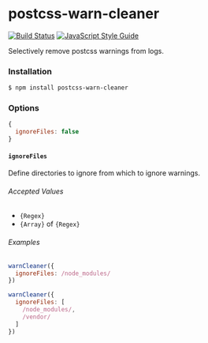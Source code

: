 # postcss-warn-cleaner
[![Build Status](https://travis-ci.org/dcalhoun/postcss-warn-cleaner.svg?branch=master)](https://travis-ci.org/dcalhoun/postcss-warn-cleaner)
[![JavaScript Style Guide](https://cdn.rawgit.com/feross/standard/master/badge.svg)](https://github.com/feross/standard)

Selectively remove postcss warnings from logs.

### Installation
```bash
$ npm install postcss-warn-cleaner
```

### Options
```javascript
{
  ignoreFiles: false
}
```

#### `ignoreFiles`
Define directories to ignore from which to ignore warnings.

###### Accepted Values
- `{Regex}`
- `{Array}` of `{Regex}`

###### Examples
```javascript
warnCleaner({
  ignoreFiles: /node_modules/
})

warnCleaner({
  ignoreFiles: [
    /node_modules/,
    /vendor/
  ]
})
```
